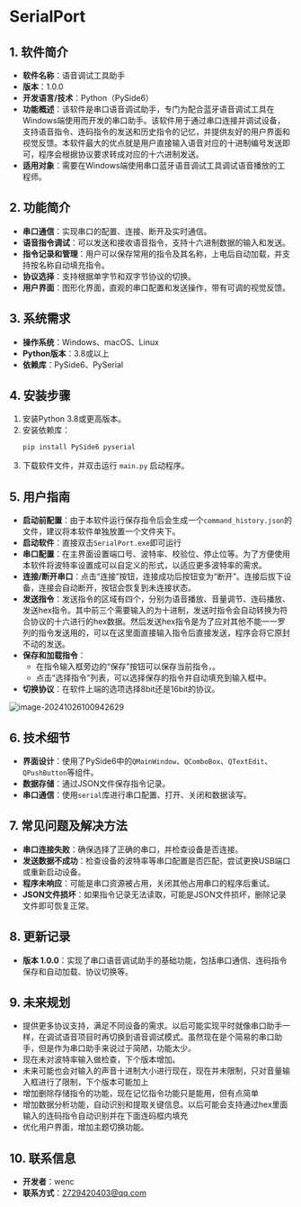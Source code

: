 # SerialPort

## 1. 软件简介

   - **软件名称**：语音调试工具助手
   - **版本**：1.0.0
   - **开发语言/技术**：Python（PySide6）
   - **功能概述**：该软件是串口语音调试助手，专门为配合蓝牙语音调试工具在Windows端使用而开发的串口助手。该软件用于通过串口连接并调试设备，支持语音指令、连码指令的发送和历史指令的记忆，并提供友好的用户界面和视觉反馈。本软件最大的优点就是用户直接输入语音对应的十进制编号发送即可，程序会根据协议要求转成对应的十六进制发送。
   - **适用对象**：需要在Windows端使用串口蓝牙语音调试工具调试语音播放的工程师。

## 2. 功能简介

   - **串口通信**：实现串口的配置、连接、断开及实时通信。
   - **语音指令调试**：可以发送和接收语音指令，支持十六进制数据的输入和发送。
   - **指令记录和管理**：用户可以保存常用的指令及其名称，上电后自动加载，并支持按名称自动填充指令。
   - **协议选择**：支持根据单字节和双字节协议的切换。
   - **用户界面**：图形化界面，直观的串口配置和发送操作，带有可调的视觉反馈。

## 3. 系统需求

   - **操作系统**：Windows、macOS、Linux
   - **Python版本**：3.8或以上
   - **依赖库**：PySide6、PySerial

## 4. 安装步骤

   1. 安装Python 3.8或更高版本。
   2. 安装依赖库：
      ```bash
      pip install PySide6 pyserial
      ```
   3. 下载软件文件，并双击运行 `main.py` 启动程序。

## 5. 用户指南

   - **启动前配置**：由于本软件运行保存指令后会生成一个`command_history.json`的文件，建议将本软件单独放置一个文件夹下。
   - **启动软件**：直接双击`SerialPort.exe`即可运行
   - **串口配置**：在主界面设置端口号、波特率、校验位、停止位等。为了方便使用本软件将波特率设置成可以自定义的形式，以适应更多波特率的需求。
   - **连接/断开串口**：点击“连接”按钮，连接成功后按钮变为“断开”。连接后拔下设备，连接会自动断开，按钮会恢复到未连接状态。
   - **发送指令**：发送指令的区域有四个，分别为语音播放、音量调节、连码播放、发送hex指令。其中前三个需要输入的为十进制，发送时指令会自动转换为符合协议的十六进行的hex数据。然后发送hex指令是为了应对其他不能一一罗列的指令发送用的，可以在这里面直接输入指令后直接发送，程序会将它原封不动的发送。
   - **保存和加载指令**：
     - 在指令输入框旁边的“保存”按钮可以保存当前指令，。
     - 点击“选择指令”列表，可以选择保存的指令并自动填充到输入框中。
   - **切换协议**：在软件上端的选项选择8bit还是16bit的协议。

![image-20241026100942629](C:\Users\27294\AppData\Roaming\Typora\typora-user-images\image-20241026100942629.png)

## 6. 技术细节

   - **界面设计**：使用了PySide6中的`QMainWindow`、`QComboBox`、`QTextEdit`、`QPushButton`等组件。
   - **数据存储**：通过JSON文件保存指令记录。
   - **串口通信**：使用`serial`库进行串口配置、打开、关闭和数据读写。

## 7. 常见问题及解决方法

   - **串口连接失败**：确保选择了正确的串口，并检查设备是否连接。
   - **发送数据不成功**：检查设备的波特率等串口配置是否匹配，尝试更换USB端口或重新启动设备。
   - **程序未响应**：可能是串口资源被占用，关闭其他占用串口的程序后重试。
   - **JSON文件损坏**：如果指令记录无法读取，可能是JSON文件损坏，删除记录文件即可恢复正常。

## 8. 更新记录

   - **版本 1.0.0**：实现了串口语音调试助手的基础功能，包括串口通信、连码指令保存和自动加载、协议切换等。

## 9. 未来规划

   - 提供更多协议支持，满足不同设备的需求。以后可能实现平时就像串口助手一样，在调试语音项目时再切换到语音调试模式。虽然现在是个简易的串口助手，但是作为串口助手来说过于简陋，功能太少。
   - 现在未对波特率输入做检查，下个版本增加。
   - 未来可能也会对输入的声音十进制大小进行现在，现在并未限制，只对音量输入框进行了限制，下个版本可能加上
   - 增加删除存储指令的功能，现在记忆指令功能只是能用，但有点简单
   - 增加数据分析功能，自动识别和提取关键信息。以后可能会支持通过hex里面输入的连码指令自动识别并在下面连码框内填充
   - 优化用户界面，增加主题切换功能。

## 10. 联系信息

   - **开发者**：wenc
   - **联系方式**：2729420403@qq.com
